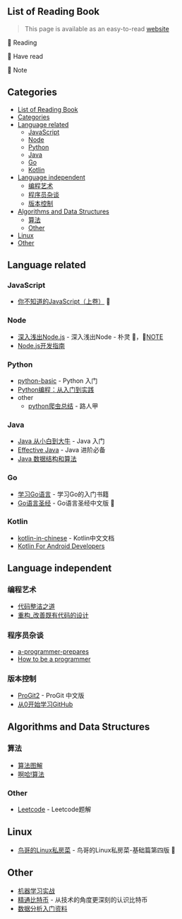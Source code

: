 ## List of Reading Book
> This page is available as an easy-to-read [website](https://liuvigongzuoshi.github.io/reading-list/)

🎈 Reading

🚩 Have read

📌 Note

## Categories
- [List of Reading Book](#list-of-reading-book)
- [Categories](#categories)
- [Language related](#language-related)
  - [JavaScript](#javascript)
  - [Node](#node)
  - [Python](#python)
  - [Java](#java)
  - [Go](#go)
  - [Kotlin](#kotlin)
- [Language independent](#language-independent)
  - [编程艺术](#编程艺术)
  - [程序员杂谈](#程序员杂谈)
  - [版本控制](#版本控制)
- [Algorithms and Data Structures](#algorithms-and-data-structures)
  - [算法](#算法)
  - [Other](#other)
- [Linux](#linux)
- [Other](#other-1)
  
## Language related

### JavaScript
* [你不知道的JavaScript（上卷）](book/Language-related/Javascript/你不知道的JavaScript（上卷）.pdf) 🎈

### Node
* [深入浅出Node.js](book/Language-related/Node/深入浅出Node.js.pdf) - 深入浅出Node - 朴灵 🚩，📌[NOTE](/notes/深入浅出Node.js/)
* [Node.js开发指南](book/Language-related/Node/[Node.js开发指南.pdf)

### Python
* [python-basic](book/Language-related/Python/python-basic.pdf) - Python 入门
* [Python编程：从入门到实践](book/Language-related/Python/Python编程：从入门到实践.pdf)
* other
  * [python爬虫总结](book/Language-related/Python/python爬虫总结.pdf) - 路人甲

### Java
* [Java 从小白到大牛](book/Language-related/Java/Java从小白到大牛精简版.pdf) - Java 入门
* [Effective Java](book/Language-related/Java/Effective+Java+中文第二版.pdf) - Java 进阶必备
* [Java 数据结构和算法](book/Language-related/Java/Java数据结构和算法.（第二版）.pdf) 

### Go
* [学习Go语言](book/Language-related/Go/学习Go语言.pdf) - 学习Go的入门书籍
* [Go语言圣经](https://github.com/golang-china/gopl-zh) - Go语言圣经中文版 🎈

### Kotlin
* [kotlin-in-chinese](book/Language-related/kotlin-in-chinese.pdf) - Kotlin中文文档
* [Kotlin For Android Developers](book/Language-related/kotlin-for-android-developers-zh.pdf)

## Language independent

### 编程艺术
* [代码整洁之道](book/Language-independent/编程艺术/代码整洁之道.pdf)
* [重构_改善既有代码的设计](book/Language-independent/编程艺术/重构_改善既有代码的设计.pdf)

### 程序员杂谈
* [a-programmer-prepares](book/Language-independent/程序员杂谈/a-programmer-prepares.pdf)
* [How to be a programmer](book/Language-independent/程序员杂谈/how-to-be-a-programmer-cn.pdf)

### 版本控制
* [ProGit2](book/Language-independent/版本控制/progit2.pdf) - ProGit 中文版
* [从0开始学习GitHub](book/Language-independent/版本控制/从+0+开始学习+GitHub+系列.pdf)

## Algorithms and Data Structures

### 算法
* [算法图解](book/Algorithms-and-Data-Structures/算法/算法图解.pdf)
* [啊哈!算法](book/Algorithms-and-Data-Structures/算法/啊哈!算法.pdf)

### Other
  * [Leetcode](book/Algorithms-and-Data-Structures/Other/leetcode-solution.pdf) - Leetcode题解

## Linux
* [鸟哥的Linux私房菜](《鸟哥的Linux私房菜-基础篇》第四版.pdf) - 鸟哥的Linux私房菜-基础篇第四版 🎈

## Other
* [机器学习实战](book/Other/机器学习实战.pdf)
* [精通比特币](book/Other/精通比特币.pdf) - 从技术的角度更深刻的认识比特币
* [数据分析入门资料](book/Other/数据分析修炼手册.pdf)
